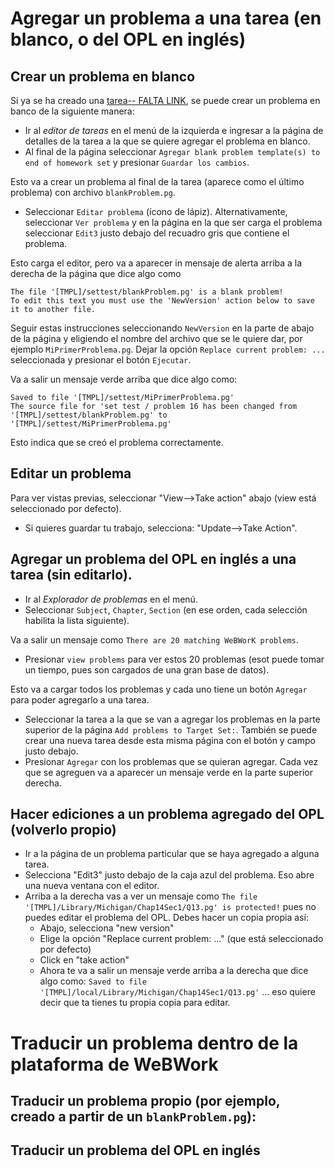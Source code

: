 # Agregar un problema a una tarea (en blanco, o del OPL en inglés)

## Crear un problema en blanco
Si ya se ha creado una [tarea-- FALTA LINK](link), se puede crear un problema en banco de la siguiente manera:

*  Ir al *editor de tareas* en el menú de la izquierda e ingresar a la página de detalles de la tarea a la que se quiere agregar el problema en blanco.
*  Al final de la página seleccionar `Agregar blank problem template(s) to end of homework set` y presionar `Guardar los cambios`.

Esto va a crear un problema al final de la tarea (aparece como el último problema) con archivo `blankProblem.pg`. 

*  Seleccionar `Editar problema` (ícono de lápiz). Alternativamente,  seleccionar `Ver problema` y en la página en la que ser carga el problema seleccionar `Edit3` justo debajo del recuadro gris que contiene el problema.

Esto carga el editor, pero va a aparecer in mensaje de alerta arriba a la derecha de la página que dice algo como 
```
The file '[TMPL]/settest/blankProblem.pg' is a blank problem!
To edit this text you must use the 'NewVersion' action below to save it to another file.
```

Seguir estas instrucciones seleccionando `NewVersion` en la parte de abajo de la página y eligiendo el nombre del archivo que se le quiere dar, por ejemplo `MiPrimerProblema.pg`. Dejar la opción `Replace current problem: ...` seleccionada y presionar el botón `Ejecutar`.

Va a salir un mensaje verde arriba que dice algo como:
```
Saved to file '[TMPL]/settest/MiPrimerProblema.pg'
The source file for 'set test / problem 16 has been changed from '[TMPL]/settest/blankProblem.pg' to '[TMPL]/settest/MiPrimerProblema.pg'
```
Esto indica que se creó el problema correctamente.

## Editar un problema

Para ver vistas previas, seleccionar "View-->Take action" abajo (view está seleccionado por defecto). 
*  Si quieres guardar tu trabajo, selecciona: "Update-->Take Action".

## Agregar un problema del OPL en inglés a una tarea (sin editarlo).

*  Ir al *Explorador de problemas* en el menú.
*  Seleccionar `Subject`, `Chapter`, `Section` (en ese orden, cada selección habilita la lista siguiente).

Va a salir un mensaje como `There are 20 matching WeBWorK problems`. 

*  Presionar `view problems` para ver estos 20 problemas (esot puede tomar un tiempo, pues son cargados de una gran base de datos).

Esto va a cargar todos los problemas y cada uno tiene un botón `Agregar` para poder agregarlo a una tarea.

*  Seleccionar la tarea a la que se van a agregar los problemas en la parte superior de la página `Add problems to Target Set:`. También se puede crear una nueva tarea desde esta misma página con el botón y campo justo debajo.
*  Presionar `Agregar` con los problemas que se quieran agregar. Cada vez que se agreguen va a aparecer un mensaje verde en la parte superior derecha.

## Hacer ediciones a un problema agregado del OPL (volverlo propio)

*  Ir a la página de un problema particular que se haya agregado a alguna tarea.
*  Selecciona "Edit3" justo debajo de la caja azul del problema. Eso abre una nueva ventana con el editor. 
*  Arriba a la derecha vas a ver un mensaje como `The file '[TMPL]/Library/Michigan/Chap14Sec1/Q13.pg' is protected!` pues no puedes editar el problema del OPL. Debes hacer un copia propia así:
   -  Abajo, selecciona "new version"
   -  Elige la opción "Replace current problem: ..." (que está seleccionado por defecto)
   -  Click en "take action"
   -  Ahora te va a salir un mensaje verde arriba a la derecha que dice algo como: `Saved to file '[TMPL]/local/Library/Michigan/Chap14Sec1/Q13.pg'` ... eso quiere decir que ta tienes tu propia copia para editar. 

# Traducir un problema dentro de la plataforma de WeBWork

## Traducir un problema propio (por ejemplo, creado a partir de un `blankProblem.pg`):

## Traducir un problema del OPL en inglés
 
